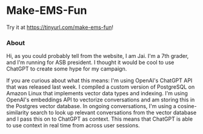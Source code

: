 # Make-EMS-Fun
Try it at https://tinyurl.com/make-ems-fun!

### About
<p>Hi, as you could probably tell from the website, I am Jai. I'm a 7th grader, and I'm running for ASB president. I thought it would be cool to use ChatGPT to create some hype for my campaign.</p>
<p>If you are curious about what this means: I'm using OpenAI's ChatGPT API that was released last week. I compiled a custom version of PostgreSQL on Amazon Linux that implements vector data types and indexing. I'm using OpenAI's embeddings API to vectorize conversations and am storing this in the Postgres vector database. In ongoing conversations, I'm using a cosine-similarity search to look up relevant conversations from the vector database and I pass this on to ChatGPT as context. This means that ChatGPT is able to use context in real time from across user sessions.</p>